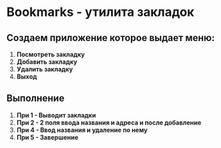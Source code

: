 # Bookmarks - утилита закладок

## Создаем приложение которое выдает меню:
1. **Посмотреть закладку**
2. **Добавить закладку**
3. **Удалить закладку**
4. **Выход**

## Выполнение
1. **При 1 - Выводит закладки**
2. **При 2 - 2 поля ввода названия и адреса и после добавление**
3. **При 4 - Ввод названия и удаление по нему**
4. **При 5 - Завершение**